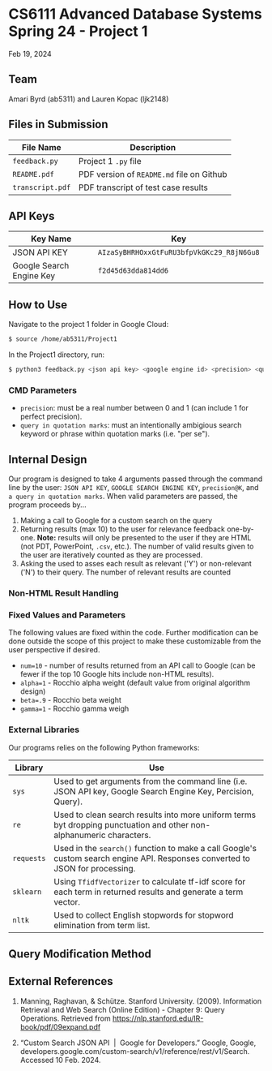 # CS6111 Advanced Database Systems Spring 24 - Project 1
Feb 19, 2024

## Team
Amari Byrd (ab5311) and Lauren Kopac (ljk2148)

## Files in Submission
|File Name| Description|
|---------|------------|
|`feedback.py`| Project 1 `.py` file|
|`README.pdf` | PDF version of `README.md` file on Github|
|`transcript.pdf`| PDF transcript of test case results |


## API Keys
|Key Name | Key|
|---------|------------|
|JSON API KEY| `AIzaSyBHRHOxxGtFuRU3bfpVkGKc29_R8jN6Gu8`|
|Google Search Engine Key|`f2d45d63dda814dd6`|

## How to Use
Navigate to the project 1 folder in Google Cloud:

```bash
$ source /home/ab5311/Project1
```
In the Project1 directory, run:

```bash
$ python3 feedback.py <json api key> <google engine id> <precision> <query in quotation marks>
```

### CMD Parameters
* `precision`: must be a real number between 0 and 1 (can include 1 for perfect precision).
* `query in quotation marks`: must an intentionally ambigious search keyword or phrase within quotation marks (i.e. "per se").
  
## Internal Design
Our program is designed to take 4 arguments passed through the command line by the user: `JSON API KEY`, `GOOGLE SEARCH ENGINE KEY`, `precision@K`, and `a query in quotation marks`. When valid parameters are passed, the program proceeds by...

1. Making a call to Google for a custom search on the query
2. Returning results (max 10) to the user for relevance feedback one-by-one. **Note:** results will only be presented to the user if they are HTML (not PDT, PowerPoint, `.csv`, etc.). The number of valid results given to the user are iteratively counted as they are processed.
3. Asking the used to asses each result as relevant ('Y') or non-relevant ('N') to their query. The number of relevant results are counted

### Non-HTML Result Handling


### Fixed Values and Parameters
The following values are fixed within the code. Further modification can be done outside the scope of this project to make these customizable from the user perspective if desired.
* `num=10` - number of results returned from an API call to Google (can be fewer if the top 10 Google hits include non-HTML results).
* `alpha=1` - Rocchio alpha weight (default value from original algorithm design)
* `beta=.9` - Rocchio beta weight
* `gamma=1` - Rocchio gamma weigh
   
### External Libraries
Our programs relies on the following Python frameworks:

|Library | Use |
|---------|------------|
|`sys`| Used to get arguments from the command line (i.e. JSON API key, Google Search Engine Key, Percision, Query).|
|`re`| Used to clean search results into more uniform terms byt dropping punctuation and other non-alphanumeric characters.|
|`requests`| Used in the `search()` function to make a call Google's custom search engine API. Responses converted to JSON for processing.|
|`sklearn`|Using `TfidfVectorizer` to calculate tf-idf score for each term in returned results and generate a term vector.|
|`nltk`| Used to collect English stopwords for stopword elimination from term list.|

## Query Modification Method

## External References
1. Manning, Raghavan, & Schütze. Stanford University. (2009). Information Retrieval and Web Search (Online Edition) - Chapter 9: Query Operations. Retrieved from https://nlp.stanford.edu/IR-book/pdf/09expand.pdf

2. “Custom Search JSON API  |  Google for Developers.” Google, Google, developers.google.com/custom-search/v1/reference/rest/v1/Search. Accessed 10 Feb. 2024. 
